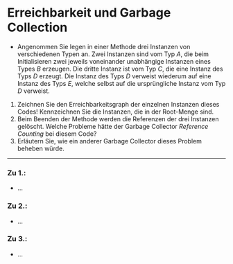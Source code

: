 # Erreichbarkeit und Garbage Collection
- Angenommen Sie legen in einer Methode drei Instanzen von verschiedenen Typen an. Zwei Instanzen sind vom Typ _A_, die beim Initialisieren zwei jeweils voneinander unabhängige Instanzen eines Types _B_ erzeugen. Die dritte Instanz ist vom Typ _C_, die eine Instanz des Typs _D_ erzeugt. Die Instanz des Typs _D_ verweist wiederum auf eine Instanz des Typs _E_, welche selbst auf die ursprüngliche Instanz vom Typ _D_ verweist.
1. Zeichnen Sie den Erreichbarkeitsgraph der einzelnen Instanzen dieses Codes! Kennzeichnen Sie die Instanzen, die in der Root-Menge sind.
2. Beim Beenden der Methode werden die Referenzen der drei Instanzen gelöscht. Welche Probleme hätte der Garbage Collector _Reference Counting_ bei diesem Code?
3. Erläutern Sie, wie ein anderer Garbage Collector dieses Problem beheben würde.
---
### Zu 1.:
- ...
### Zu 2.:
- ...
### Zu 3.:
- ...
